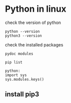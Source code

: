 # Python in linux

check the version of python
```
python --version
python3 --version
```

check the installed packages
```
pydoc modules
```
```
pip list
```
```
python:
import sys
sys.modules.keys()
```

## install pip3

